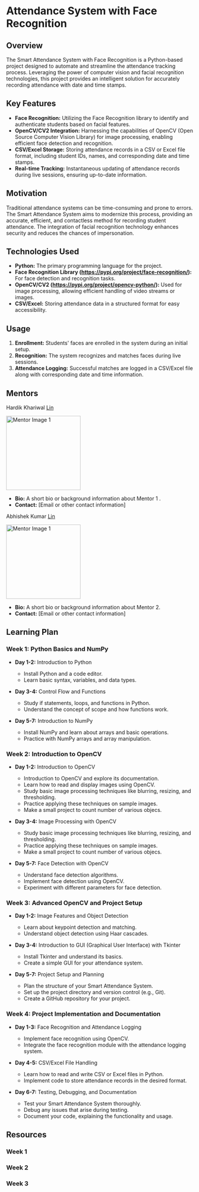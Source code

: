 # Attendance System with Face Recognition

## Overview
The Smart Attendance System with Face Recognition is a Python-based project designed to automate and streamline the attendance tracking process. Leveraging the power of computer vision and facial recognition technologies, this project provides an intelligent solution for accurately recording attendance with date and time stamps.

## Key Features
- **Face Recognition:** Utilizing the Face Recognition library to identify and authenticate students based on facial features.
- **OpenCV/CV2 Integration:** Harnessing the capabilities of OpenCV (Open Source Computer Vision Library) for image processing, enabling efficient face detection and recognition.
- **CSV/Excel Storage:** Storing attendance records in a CSV or Excel file format, including student IDs, names, and corresponding date and time stamps.
- **Real-time Tracking:** Instantaneous updating of attendance records during live sessions, ensuring up-to-date information.

## Motivation
Traditional attendance systems can be time-consuming and prone to errors. The Smart Attendance System aims to modernize this process, providing an accurate, efficient, and contactless method for recording student attendance. The integration of facial recognition technology enhances security and reduces the chances of impersonation.

## Technologies Used
- **Python:** The primary programming language for the project.
- **Face Recognition Library (https://pypi.org/project/face-recognition/):** For face detection and recognition tasks.
- **OpenCV/CV2 (https://pypi.org/project/opencv-python/):** Used for image processing, allowing efficient handling of video streams or images.
- **CSV/Excel:** Storing attendance data in a structured format for easy accessibility.

## Usage
1. **Enrollment:** Students' faces are enrolled in the system during an initial setup.
2. **Recognition:** The system recognizes and matches faces during live sessions.
3. **Attendance Logging:** Successful matches are logged in a CSV/Excel file along with corresponding date and time information.

## Mentors

Hardik Khariwal [Lin](https://www.linkedin.com/in/hardikkhariwal/?originalSubdomain=in)


<img src="https://github.com/NEC0S/AttendanceSystem_FaceRecognition/assets/132522389/68bd80e3-42f1-4a24-831d-722eb44f713d" alt="Mentor Image 1" width="200"/>


- **Bio:** A short bio or background information about Mentor 1
.
- **Contact:** [Email or other contact information]

Abhishek Kumar [Lin](https://www.linkedin.com/in/abhishek-kumar-236321275/)

<img src="https://github.com/NEC0S/AttendanceSystem_FaceRecognition/assets/132522389/d138b8d7-1dae-4882-b6be-56b262f7523b" alt="Mentor Image 1" width="200"/>

- **Bio:** A short bio or background information about Mentor 2.
- **Contact:** [Email or other contact information]

## Learning Plan

### Week 1: Python Basics and NumPy

- **Day 1-2:** Introduction to Python
  - Install Python and a code editor.
  - Learn basic syntax, variables, and data types.

- **Day 3-4:** Control Flow and Functions
  - Study if statements, loops, and functions in Python.
  - Understand the concept of scope and how functions work.

- **Day 5-7:** Introduction to NumPy
  - Install NumPy and learn about arrays and basic operations.
  - Practice with NumPy arrays and array manipulation.
  

### Week 2: Introduction to OpenCV 

- **Day 1-2:** Introduction to OpenCV
  - Introduction to OpenCV and explore its documentation.
  - Learn how to read and display images using OpenCV.
  - Study basic image processing techniques like blurring, resizing, and thresholding.
  - Practice applying these techniques on sample images.
  - Make a small project to count number of various objecs.
    
- **Day 3-4:** Image Processing with OpenCV
  - Study basic image processing techniques like blurring, resizing, and thresholding.
  - Practice applying these techniques on sample images.
  - Make a small project to count number of various objecs.

- **Day 5-7:** Face Detection with OpenCV
  - Understand face detection algorithms.
  - Implement face detection using OpenCV.
  - Experiment with different parameters for face detection.

### Week 3: Advanced OpenCV and Project Setup

- **Day 1-2:** Image Features and Object Detection
  - Learn about keypoint detection and matching.
  - Understand object detection using Haar cascades.

- **Day 3-4:** Introduction to GUI (Graphical User Interface) with Tkinter
  - Install Tkinter and understand its basics.
  - Create a simple GUI for your attendance system.

- **Day 5-7:** Project Setup and Planning
  - Plan the structure of your Smart Attendance System.
  - Set up the project directory and version control (e.g., Git).
  - Create a GitHub repository for your project.

### Week 4: Project Implementation and Documentation

- **Day 1-3:** Face Recognition and Attendance Logging
  - Implement face recognition using OpenCV.
  - Integrate the face recognition module with the attendance logging system.

- **Day 4-5:** CSV/Excel File Handling
  - Learn how to read and write CSV or Excel files in Python.
  - Implement code to store attendance records in the desired format.

- **Day 6-7:** Testing, Debugging, and Documentation
  - Test your Smart Attendance System thoroughly.
  - Debug any issues that arise during testing.
  - Document your code, explaining the functionality and usage.
 

## Resources

### Week 1
### Week 2
### Week 3



